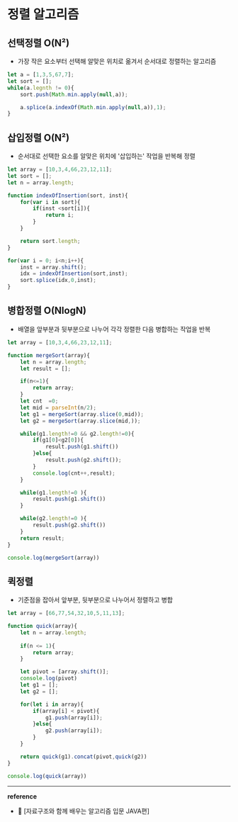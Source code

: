 # 정렬 알고리즘

## 선택정렬 O(N²)
- 가장 작은 요소부터 선택해 알맞은 위치로 옮겨서 순서대로 정렬하는 알고리즘
```javascript
let a = [1,3,5,67,7];
let sort = [];
while(a.legnth != 0){
    sort.push(Math.min.apply(null,a));

    a.splice(a.indexOf(Math.min.apply(null,a)),1);
}
```

## 삽입정렬 O(N²)
- 순서대로 선택한 요소를 알맞은 위치에 '삽입하는' 작업을 반복해 정렬
```javascript
let array = [10,3,4,66,23,12,11];
let sort = [];
let n = array.length;

function indexOfInsertion(sort, inst){
    for(var i in sort){
        if(inst <sort[i]){
            return i;
        }
    }

    return sort.length;
}

for(var i = 0; i<n;i++){
    inst = array.shift();
    idx = indexOfInsertion(sort,inst);
    sort.splice(idx,0,inst);
}
```

## 병합정렬 O(NlogN)
- 배열을 앞부분과 뒷부분으로 나누어 각각 정렬한 다음 병합하는 작업을 반복
```javascript
let array = [10,3,4,66,23,12,11];

function mergeSort(array){
    let n = array.length;
    let result = [];

    if(n<=1){
        return array;
    }
    let cnt  =0;
    let mid = parseInt(n/2);
    let g1 = mergeSort(array.slice(0,mid));
    let g2 = mergeSort(array.slice(mid,));

    while(g1.length!=0 && g2.length!=0){
        if(g1[0]<g2[0]){
            result.push(g1.shift())
        }else{
            result.push(g2.shift());
        }
        console.log(cnt++,result);
    }

    while(g1.length!=0 ){
        result.push(g1.shift())        
    }

    while(g2.length!=0 ){
        result.push(g2.shift())        
    }
    return result;
}

console.log(mergeSort(array))
```

## 퀵정렬
- 기준점을 잡아서 앞부분, 뒷부분으로 나누어서 정렬하고 병합
```javascript
let array = [66,77,54,32,10,5,11,13];

function quick(array){
    let n = array.length;
    
    if(n <= 1){
        return array;
    }

    let pivot = [array.shift()];
    console.log(pivot)
    let g1 = [];
    let g2 = [];

    for(let i in array){
        if(array[i] < pivot){
            g1.push(array[i]);
        }else{
            g2.push(array[i]);
        }
    }

    return quick(g1).concat(pivot,quick(g2))
}

console.log(quick(array))
```

---
__reference__
- &#128214; [자료구조와 함께 배우는 알고리즘 입문 JAVA편]